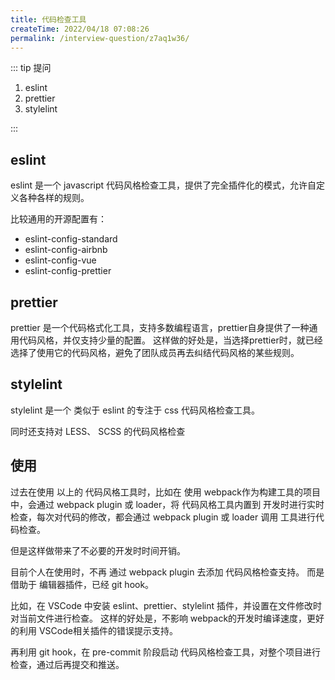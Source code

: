 ```yaml
---
title: 代码检查工具
createTime: 2022/04/18 07:08:26
permalink: /interview-question/z7aq1w36/
---
```


::: tip 提问

1. eslint
2. prettier
3. stylelint

:::

## eslint

eslint 是一个 javascript 代码风格检查工具，提供了完全插件化的模式，允许自定义各种各样的规则。

比较通用的开源配置有：

- eslint-config-standard
- eslint-config-airbnb
- eslint-config-vue
- eslint-config-prettier

## prettier

prettier 是一个代码格式化工具，支持多数编程语言，prettier自身提供了一种通用代码风格，并仅支持少量的配置。
这样做的好处是，当选择prettier时，就已经选择了使用它的代码风格，避免了团队成员再去纠结代码风格的某些规则。

## stylelint

stylelint 是一个 类似于 eslint 的专注于 css 代码风格检查工具。

同时还支持对 LESS、 SCSS 的代码风格检查

## 使用

过去在使用 以上的 代码风格工具时，比如在 使用 webpack作为构建工具的项目中，会通过 webpack plugin 或 loader，将
代码风格工具内置到 开发时进行实时检查，每次对代码的修改，都会通过 webpack plugin 或 loader 调用 工具进行代码检查。

但是这样做带来了不必要的开发时时间开销。

目前个人在使用时，不再 通过 webpack plugin 去添加 代码风格检查支持。 而是借助于 编辑器插件，已经 git hook。

比如，在 VSCode 中安装 eslint、prettier、stylelint 插件，并设置在文件修改时对当前文件进行检查。
这样的好处是，不影响 webpack的开发时编译速度，更好的利用 VSCode相关插件的错误提示支持。

再利用 git hook，在 pre-commit 阶段启动 代码风格检查工具，对整个项目进行检查，通过后再提交和推送。
